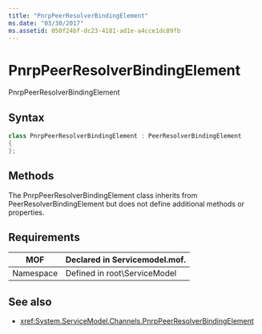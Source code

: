 ```yaml
---
title: "PnrpPeerResolverBindingElement"
ms.date: "03/30/2017"
ms.assetid: 050f24bf-dc23-4181-ad1e-a4cce1dc89fb
---
```

# PnrpPeerResolverBindingElement
PnrpPeerResolverBindingElement  
  
## Syntax 
```csharp 
class PnrpPeerResolverBindingElement : PeerResolverBindingElement
{ 
};
```  
  
## Methods  
 The PnrpPeerResolverBindingElement class inherits from PeerResolverBindingElement but does not define additional methods or properties.  
  
## Requirements  
  
|MOF|Declared in Servicemodel.mof.|  
|---------|-----------------------------------|  
|Namespace|Defined in root\ServiceModel|  
  
## See also
- <xref:System.ServiceModel.Channels.PnrpPeerResolverBindingElement>
